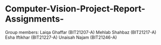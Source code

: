 # Computer-Vision-Project-Report-Assignments-

Group members:
     Laiqa Ghaffar (BIT21207-A) 
     Mehlab Shahbaz (BIT21217-A) 
     Esha Iftikhar (BIT21227-A) 
     Unaisah Najam (BIT21246-A) 

